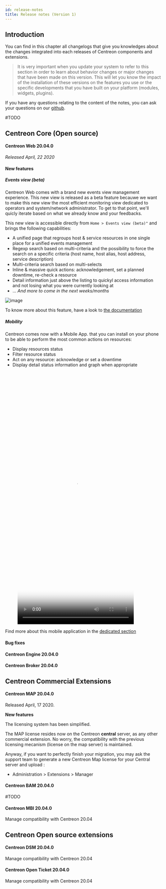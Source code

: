 ```yaml
---
id: release-notes
title: Release notes (Version 1)
---
```


## Introduction

You can find in this chapter all changelogs that give you knowledges about the
changes integrated into each releases of Centreon components and extensions.

> It is very important when you update your system to refer to this section in
> order to learn about behavior changes or major changes that have been made on
> this version. This will let you know the impact of the installation of these
> versions on the features you use or the specific developments that you have
> built on your platform (modules, widgets, plugins).

If you have any questions relating to the content of the notes, you can ask your
questions on our [github](https://github.com/centreon/centreon).

#TODO

## Centreon Core (Open source)

<!--DOCUSAURUS_CODE_TABS-->
<!--Centreon Web -->

#### Centreon Web 20.04.0

*Released April, 22  2020*

#### New features

##### Events view (beta)

Centreon Web comes with a brand new events view management experience. This new view is released 
as a beta feature becauwe we want to make this new view the most efficient monitoring view dedicated to operators
and system/network administrator. To get to that point, we'll quicly iterate based on what we already 
know and your feedbacks.

This new view is accessible directly from `Home > Events view (beta)"` and brings the following capabilities:

* A unified page that regroups host & service resources in one single place for a unified events management
* Regexp search based on multi-criteria and the possibility to force the search on a specific criteria 
 (host name, host alias, host address, service description)
* Multi-criteria search based on multi-selects 
* Inline & massive quick actions: acknowledgement, set a planned downtime, re-check a resource
* Detail information just above the listing to quickyl access information and not losing what you were currently looking at
* ... *And more to come in the next weeks/months*

![image](../assets/alerts/events-view/events-view-demo.gif)

To know more about this feature, have a look to [the documentation](../alerts/events-view)

##### Mobility

Centreon comes now with a Mobile App. that you can install on your phone to be able to perform the 
most common actions on resources:

* Display resources status 
* Filter resource status 
* Act on any resource: acknowledge or set a downtime
* Display detail status information and graph when appropriate

<figure class="video_container">
  <video width="375" height="812" controls="true" allowfullscreen="true" poster="../assets/mobile/mobile-login.png">
    <source src="../assets/mobile/mobile-demo.mp4" type="video/mp4">
  </video>
</figure>

Find more about this mobile application in the [dedicated section](../mobile/introduction)

#### Bug fixes

<!--Centreon Engine -->

#### Centreon Engine 20.04.0


<!--Centreon Broker -->

#### Centreon Broker 20.04.0



<!--END_DOCUSAURUS_CODE_TABS-->

## Centreon Commercial Extensions

<!--DOCUSAURUS_CODE_TABS-->

<!--Centreon MAP -->

#### Centreon MAP 20.04.0

Released April, 17 2020.

**New features**

The licensing system has been simplified.

The MAP license resides now on the Centreon **central** server, as any other
commercial extension. No worry, the compatibility with the previous licensing
mecanism (license on the map server) is maintained.

Anyway, if you want to perfectly finish your migration, you may ask the support
team to generate a new Centreon Map license for your Central server and upload :

  - Administration > Extensions > Manager


<!--Centreon BAM -->

#### Centreon BAM 20.04.0

#TODO


<!--Centreon MBI -->

#### Centreon MBI 20.04.0

Manage compatibility with Centreon 20.04

<!--END_DOCUSAURUS_CODE_TABS-->


## Centreon Open source extensions 

<!--DOCUSAURUS_CODE_TABS-->

<!--Centreon DSM -->

#### Centreon DSM 20.04.0

Manage compatibility with Centreon 20.04


<!--Centreon Open Ticket  -->

#### Centreon Open Ticket 20.04.0

Manage compatibility with Centreon 20.04


<!--END_DOCUSAURUS_CODE_TABS-->

